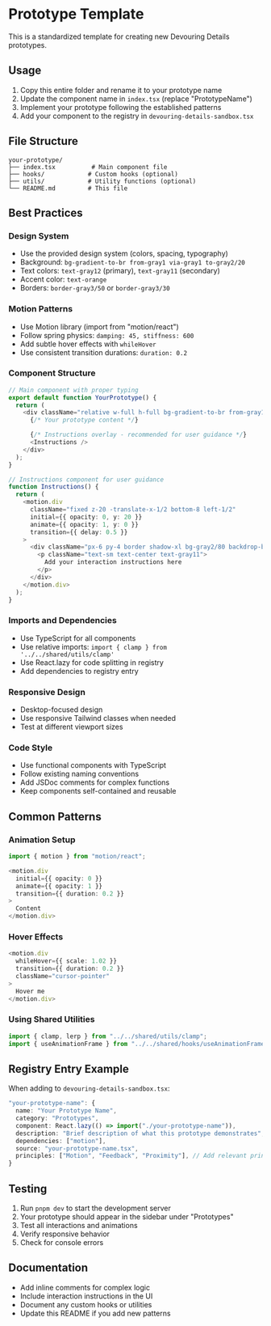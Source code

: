 # Prototype Template

This is a standardized template for creating new Devouring Details prototypes.

## Usage

1. Copy this entire folder and rename it to your prototype name
2. Update the component name in `index.tsx` (replace "PrototypeName")
3. Implement your prototype following the established patterns
4. Add your component to the registry in `devouring-details-sandbox.tsx`

## File Structure

```
your-prototype/
├── index.tsx          # Main component file
├── hooks/            # Custom hooks (optional)
├── utils/            # Utility functions (optional)
└── README.md         # This file
```

## Best Practices

### Design System

- Use the provided design system (colors, spacing, typography)
- Background: `bg-gradient-to-br from-gray1 via-gray1 to-gray2/20`
- Text colors: `text-gray12` (primary), `text-gray11` (secondary)
- Accent color: `text-orange`
- Borders: `border-gray3/50` or `border-gray3/30`

### Motion Patterns

- Use Motion library (import from "motion/react")
- Follow spring physics: `damping: 45, stiffness: 600`
- Add subtle hover effects with `whileHover`
- Use consistent transition durations: `duration: 0.2`

### Component Structure

```typescript
// Main component with proper typing
export default function YourPrototype() {
  return (
    <div className="relative w-full h-full bg-gradient-to-br from-gray1 via-gray1 to-gray2/20">
      {/* Your prototype content */}

      {/* Instructions overlay - recommended for user guidance */}
      <Instructions />
    </div>
  );
}

// Instructions component for user guidance
function Instructions() {
  return (
    <motion.div
      className="fixed z-20 -translate-x-1/2 bottom-8 left-1/2"
      initial={{ opacity: 0, y: 20 }}
      animate={{ opacity: 1, y: 0 }}
      transition={{ delay: 0.5 }}
    >
      <div className="px-6 py-4 border shadow-xl bg-gray2/80 backdrop-blur-md rounded-2xl border-gray3/50">
        <p className="text-sm text-center text-gray11">
          Add your interaction instructions here
        </p>
      </div>
    </motion.div>
  );
}
```

### Imports and Dependencies

- Use TypeScript for all components
- Use relative imports: `import { clamp } from '../../shared/utils/clamp'`
- Use React.lazy for code splitting in registry
- Add dependencies to registry entry

### Responsive Design

- Desktop-focused design
- Use responsive Tailwind classes when needed
- Test at different viewport sizes

### Code Style

- Use functional components with TypeScript
- Follow existing naming conventions
- Add JSDoc comments for complex functions
- Keep components self-contained and reusable

## Common Patterns

### Animation Setup

```typescript
import { motion } from "motion/react";

<motion.div
  initial={{ opacity: 0 }}
  animate={{ opacity: 1 }}
  transition={{ duration: 0.2 }}
>
  Content
</motion.div>
```

### Hover Effects

```typescript
<motion.div
  whileHover={{ scale: 1.02 }}
  transition={{ duration: 0.2 }}
  className="cursor-pointer"
>
  Hover me
</motion.div>
```

### Using Shared Utilities

```typescript
import { clamp, lerp } from "../../shared/utils/clamp";
import { useAnimationFrame } from "../../shared/hooks/useAnimationFrame";
```

## Registry Entry Example

When adding to `devouring-details-sandbox.tsx`:

```typescript
"your-prototype-name": {
  name: "Your Prototype Name",
  category: "Prototypes",
  component: React.lazy(() => import("./your-prototype-name")),
  description: "Brief description of what this prototype demonstrates",
  dependencies: ["motion"],
  source: "your-prototype-name.tsx",
  principles: ["Motion", "Feedback", "Proximity"], // Add relevant principles
}
```

## Testing

1. Run `pnpm dev` to start the development server
2. Your prototype should appear in the sidebar under "Prototypes"
3. Test all interactions and animations
4. Verify responsive behavior
5. Check for console errors

## Documentation

- Add inline comments for complex logic
- Include interaction instructions in the UI
- Document any custom hooks or utilities
- Update this README if you add new patterns
